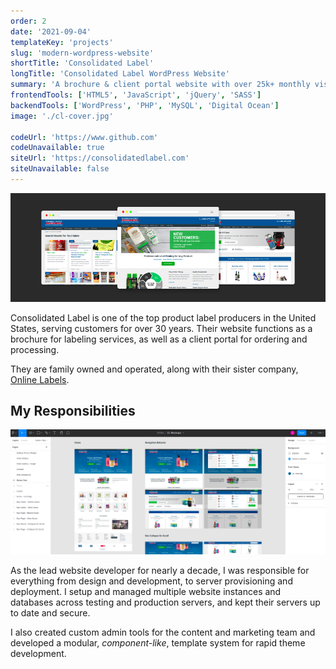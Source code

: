 ```yaml
---
order: 2
date: '2021-09-04'
templateKey: 'projects'
slug: 'modern-wordpress-website'
shortTitle: 'Consolidated Label'
longTitle: 'Consolidated Label WordPress Website'
summary: 'A brochure & client portal website with over 25k+ monthly visitors.'
frontendTools: ['HTML5', 'JavaScript', 'jQuery', 'SASS']
backendTools: ['WordPress', 'PHP', 'MySQL', 'Digital Ocean']
image: './cl-cover.jpg'

codeUrl: 'https://www.github.com'
codeUnavailable: true
siteUrl: 'https://consolidatedlabel.com'
siteUnavailable: false
---
```


![Main Website Design for Consolidated Label](./cl-main.jpg 'Website Design - Consolidated Label')

Consolidated Label is one of the top product label producers in the United States, serving customers for over 30 years. Their website functions as a brochure for labeling services, as well as a client portal for ordering and processing.

They are family owned and operated, along with their sister company, [Online Labels](https://www.onlinelabels.com 'Online Labels').

## My Responsibilities

![Figma design mock-ups](./cl-figma.png 'Figma design mock-ups')

<!-- > "Working with Jeff is a pleasure. He's always up for a new challenge."
>
> <cite>- Gregg Step | Marketing Manager</cite> -->

As the lead website developer for nearly a decade, I was responsible for everything from design and development, to server provisioning and deployment. I setup and managed multiple website instances and databases across testing and production servers, and kept their servers up to date and secure.

I also created custom admin tools for the content and marketing team and developed a modular, _component-like_, template system for rapid theme development.
